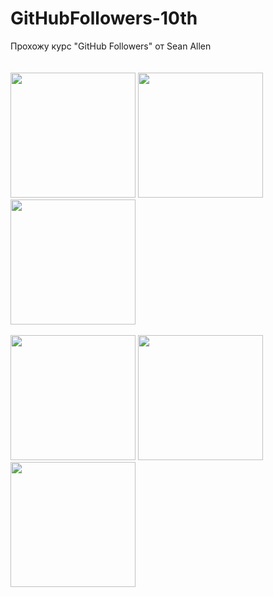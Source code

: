 # GitHubFollowers-10th
Прохожу курс "GitHub Followers" от Sean Allen<br><br><br>
<img src="https://user-images.githubusercontent.com/47568606/73120207-5dc66880-3f7c-11ea-94fb-5704d2c0c904.png" width="200">   <img src="https://user-images.githubusercontent.com/47568606/73120223-85b5cc00-3f7c-11ea-84f5-62ba8a1a766c.png" width="200">   <img src="https://user-images.githubusercontent.com/47568606/73120232-a2ea9a80-3f7c-11ea-8578-bd1b53e20689.png" width="200"><br><br>
<img src="https://user-images.githubusercontent.com/47568606/73120382-50aa7900-3f7e-11ea-9d62-6c721ecccdda.png" width="200">   <img src="https://user-images.githubusercontent.com/47568606/73120409-7e8fbd80-3f7e-11ea-8c07-5c9fb80debc6.png" width="200">   <img src="https://user-images.githubusercontent.com/47568606/73120428-d8908300-3f7e-11ea-8a5f-afbc2b8f70bf.png" width="200">
